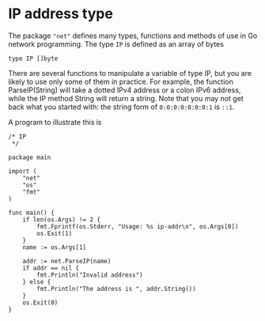 # IP address type

The package `"net"` defines many types, functions and methods of use in Go network programming. The type `IP` is defined as an array of bytes 

    type IP []byte
    
There are several functions to manipulate a variable of type IP, but you are likely to use only some of them in practice. 
For example, the function ParseIP(String) will take a dotted IPv4 address or a colon IPv6 address, while the IP method String will return a string. 
Note that you may not get back what you started with: the string form of `0:0:0:0:0:0:0:1` is `::1`.

A program to illustrate this is 

```golang
/* IP
 */

package main

import (
	"net"
	"os"
	"fmt"
)

func main() {
	if len(os.Args) != 2 {
		fmt.Fprintf(os.Stderr, "Usage: %s ip-addr\n", os.Args[0])
		os.Exit(1)
	}
	name := os.Args[1]

	addr := net.ParseIP(name)
	if addr == nil {
		fmt.Println("Invalid address")
	} else {
		fmt.Println("The address is ", addr.String())
	}
	os.Exit(0)
}
```